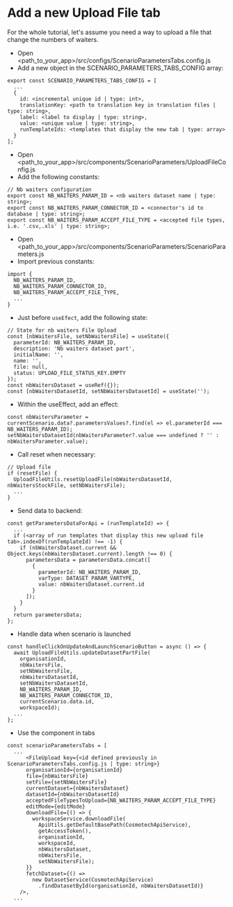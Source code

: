 # Add a new Upload File tab

For the whole tutorial, let's assume you need a way to upload a file that change the numbers of waiters.

- Open <path_to_your_app>/src/configs/ScenarioParametersTabs.config.js
- Add a new object in the SCENARIO_PARAMETERS_TABS_CONFIG array:
```
export const SCENARIO_PARAMETERS_TABS_CONFIG = [
  ...
  {
    id: <incremental unique id | type: int>,
    translationKey: <path to translation key in translation files | type: string>,
    label: <label to display | type: string>,
    value: <unique value | type: string>,
    runTemplateIds: <templates that display the new tab | type: array>
  }
];
```


- Open <path_to_your_app>/src/components/ScenarioParameters/UploadFileConfig.js
- Add the following constants:
```
// Nb waiters configuration
export const NB_WAITERS_PARAM_ID = <nb waiters dataset name | type: string>;
export const NB_WAITERS_PARAM_CONNECTOR_ID = <connector's id to database | type: string>;
export const NB_WAITERS_PARAM_ACCEPT_FILE_TYPE = <accepted file types, i.e. '.csv,.xls' | type: string>;
```


- Open <path_to_your_app>/src/components/ScenarioParameters/ScenarioParameters.js
- Import previous constants:
```
import {
  NB_WAITERS_PARAM_ID,
  NB_WAITERS_PARAM_CONNECTOR_ID,
  NB_WAITERS_PARAM_ACCEPT_FILE_TYPE,
  ...
}
```


- Just before `useEfect`, add the following state:
```
// State for nb waiters File Upload
const [nbWaitersFile, setNbWaitersFile] = useState({
  parameterId: NB_WAITERS_PARAM_ID,
  description: 'Nb waiters dataset part',
  initialName: '',
  name: '',
  file: null,
  status: UPLOAD_FILE_STATUS_KEY.EMPTY
});
const nbWaitersDataset = useRef({});
const [nbWaitersDatasetId, setNbWaitersDatasetId] = useState('');
```


- Within the useEffect, add an effect:
```
const nbWaitersParameter = currentScenario.data?.parametersValues?.find(el => el.parameterId === NB_WAITERS_PARAM_ID);
setNbWaitersDatasetId(nbWaitersParameter?.value === undefined ? '' : nbWaitersParameter.value);
```

- Call reset when necessary:
```
// Upload file
if (resetFile) {
  UploadFileUtils.resetUploadFile(nbWaitersDatasetId, nbWaitersStockFile, setNbWaitersFile);
  ...
}
```


- Send data to backend:
```
const getParametersDataForApi = (runTemplateId) => {
  ...
  if (<array of run templates that display this new upload file tab>.indexOf(runTemplateId) !== -1) {
    if (nbWaitersDataset.current && Object.keys(nbWaitersDataset.current).length !== 0) {
      parametersData = parametersData.concat([
        {
          parameterId: NB_WAITERS_PARAM_ID,
          varType: DATASET_PARAM_VARTYPE,
          value: nbWaitersDataset.current.id
        }
      ]);
    }
  }
  return parametersData;
};
```


- Handle data when scenario is launched
```
const handleClickOnUpdateAndLaunchScenarioButton = async () => {
  await UploadFileUtils.updateDatasetPartFile(
    organisationId,
    nbWaitersFile,
    setNbWaitersFile,
    nbWaitersDatasetId,
    setNbWaitersDatasetId,
    NB_WAITERS_PARAM_ID,
    NB_WAITERS_PARAM_CONNECTOR_ID,
    currentScenario.data.id,
    workspaceId);
  ...
};
```

- Use the component in tabs
```
const scenarioParametersTabs = [
  ...
      <FileUpload key={<id defined previously in ScenarioParametersTabs.config.js | type: string>}
      organisationId={organisationId}
      file={nbWaitersFile}
      setFile={setNbWaitersFile}
      currentDataset={nbWaitersDataset}
      datasetId={nbWaitersDatasetId}
      acceptedFileTypesToUpload={NB_WAITERS_PARAM_ACCEPT_FILE_TYPE}
      editMode={editMode}
      downloadFile={() => {
        workspaceService.downloadFile(
          ApiUtils.getDefaultBasePath(CosmotechApiService),
          getAccessToken(),
          organisationId,
          workspaceId,
          nbWaitersDataset,
          nbWaitersFile,
          setNbWaitersFile);
      }}
      fetchDataset={() =>
        new DatasetService(CosmotechApiService)
          .findDatasetById(organisationId, nbWaitersDatasetId)}
    />,
  ...
```
